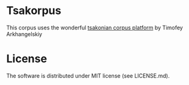 # Tsakorpus
This corpus uses the wonderful [tsakonian corpus platform](https://bitbucket.org/tsakorpus/tsakorpus/src/master/) by Timofey Arkhangelskiy
# License

The software is distributed under MIT license (see LICENSE.md).
